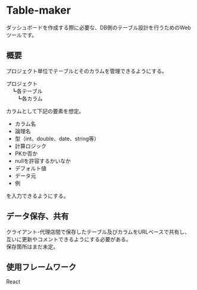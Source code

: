 # Table-maker
ダッシュボードを作成する際に必要な、DB側のテーブル設計を行うためのWebツールです。

## 概要
プロジェクト単位でテーブルとそのカラムを管理できるようにする。

プロジェクト  
　┗各テーブル  
　　┗各カラム  

カラムとして下記の要素を想定。
- カラム名
- 論理名
- 型（int、double、date、string等）
- 計算ロジック
- PKか否か
- nullを許容するかいなか
- デフォルト値
- データ元
- 例  

を入力できるようにする。

## データ保存、共有
クライアント-代理店間で保存したテーブル及びカラムをURLベースで共有し、互いに更新やコメントできるようにする必要がある。  
保存箇所はまだ未定。

## 使用フレームワーク
React